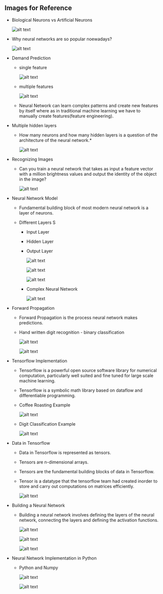 ## Images for Reference

- Biological Neurons vs Artificial Neurons
    
    ![alt text](image.png)

- Why neural networks are so popular noewadays?
    
    ![alt text](image-2.png)

- Demand Prediction

    - single feature

        ![alt text](image-3.png)

    - multiple features

        ![alt text](image-4.png)

    - Neural Network can learn complex patterns and create new features by itself where as in traditional machine learning we have to manually create features(feature engineering).

- Multiple hidden layers

    - How many neurons and how many hidden layers is a question of the architecture of the neural network.*

        ![alt text](image-5.png)

- Recognizing Images

    - Can you train a neural network that takes as input a feature vector with a million brightness values and output the identity of the object in the image?

        ![alt text](image-6.png)

- Neural Network Model

    - Fundamental building block of most modern neural network is a layer of neurons.

    - Different Layers
S
        - Input Layer
        - Hidden Layer
        - Output Layer

            ![alt text](image-7.png)

            ![alt text](image-8.png)

            ![alt text](image-9.png)

        - Complex Neural Network

            ![alt text](image-10.png)

- Forward Propagation

    - Forward Propagation is the process neural network makes predictions.

    - Hand written digit recognition - binary classification

        ![alt text](image-11.png)

        ![alt text](image-12.png)


- Tensorflow Implementation

    - Tensorflow is a powerful open source software library for numerical computation, particularly well suited and fine tuned for large scale machine learning.

    - Tensorflow is a symbolic math library based on dataflow and differentiable programming.

    - Coffee Roasting Example

        ![alt text](image-13.png)
    
    - Digit Classification Example

        ![alt text](image-14.png)

- Data in Tensorflow

    - Data in Tensorflow is represented as tensors.

    - Tensors are n-dimensional arrays.

    - Tensors are the fundamental building blocks of data in Tensorflow.

    - Tensor is a datatype that the tensorflow team had created inorder to store and carry out computations on matrices efficiently.

        ![alt text](image-15.png)   


- Building a Neural Network
    
    - Building a neural network involves defining the layers of the neural network, connecting the layers and defining the activation functions.


        ![alt text](image-16.png)

        ![alt text](image-17.png)

        ![alt text](image-18.png)

- Neural Network Implementation in Python

    - Python and Numpy

        ![alt text](image-19.png)

        ![alt text](image-20.png)

        